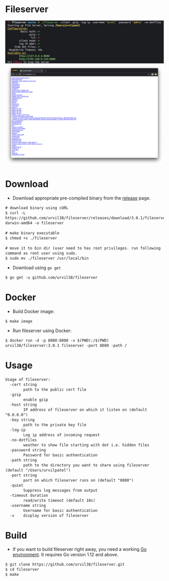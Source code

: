 # Fileserver

![fileserver-0](./docs/img/fileserver-0.png)
![fileserver-1](./docs/img/fileserver-1.png)

# Download

- Download appropriate pre-compiled binary from the [release](https://github.com/urvil38/fileserver/releases) page.

```
# download binary using cURL
$ curl -L https://github.com/urvil38/fileserver/releases/download/3.0.1/fileserver-darwin-amd64 -o fileserver

# make binary executable
$ chmod +x ./fileserver

# move it to bin dir (user need to has root privileges. run following command as root user using sudo.
$ sudo mv ./fileserver /usr/local/bin
```

- Download using `go get`

```
$ go get -u github.com/urvil38/fileserver
```

# Docker
- Build Docker image:
```
$ make image
```

- Run fileserver using Docker:
```
$ docker run -d -p 8080:8080 -v $(PWD):/$(PWD) urvil38/fileserver:3.0.1 fileserver -port 8080 -path /
```
# Usage

```
Usage of fileserver:
  -cert string
    	path to the public cert file
  -gzip
    	enable gzip
  -host string
    	IP address of fileserver on which it listen on (default "0.0.0.0")
  -key string
    	path to the private key file
  -log-ip
    	Log ip address of incoming request
  -no-dotfiles
    	weather to show file starting with dot i.e. hidden files
  -password string
    	Password for basic authentication
  -path string
    	path to the directory you want to share using fileserver (default "/Users/urvilpatel")
  -port string
    	port on which fileserver runs on (default "8080")
  -quiet
    	Suppress log messages from output
  -timeout duration
    	read/write timeout (default 10s)
  -username string
    	Username for basic authentication
  -v	display version of fileserver
```

# Build

- If you want to build fileserver right away, you need a working [Go environment](https://golang.org/doc/install). It requires Go version 1.12 and above.

```
$ git clone https://github.com/urvil38/fileserver.git
$ cd fileserver
$ make
```
